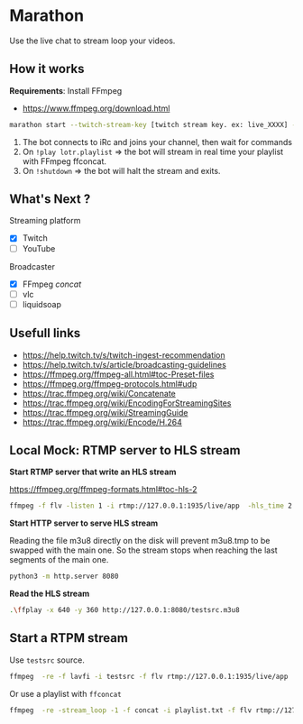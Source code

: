 # Marathon

Use the live chat to stream loop your videos.

## How it works

**Requirements**: Install FFmpeg
* https://www.ffmpeg.org/download.html

```sh
marathon start --twitch-stream-key [twitch stream key. ex: live_XXXX] --twitch-broadcaster-channel [twitch username, ex: justintv]
```

1. The bot connects to iRc and joins your channel, then wait for commands
2. On `!play lotr.playlist` => the bot will stream in real time your playlist with FFmpeg ffconcat.
3. On `!shutdown` => the bot will halt the stream and exits.

## What's Next ?

Streaming platform
* [x] Twitch
* [ ] YouTube

Broadcaster
* [x] FFmpeg *concat*
* [ ] vlc
* [ ] liquidsoap

## Usefull links

* https://help.twitch.tv/s/twitch-ingest-recommendation
* https://help.twitch.tv/s/article/broadcasting-guidelines
* https://ffmpeg.org/ffmpeg-all.html#toc-Preset-files
* https://ffmpeg.org/ffmpeg-protocols.html#udp
* https://trac.ffmpeg.org/wiki/Concatenate
* https://trac.ffmpeg.org/wiki/EncodingForStreamingSites
* https://trac.ffmpeg.org/wiki/StreamingGuide
* https://trac.ffmpeg.org/wiki/Encode/H.264

## Local Mock: RTMP server to HLS stream

**Start RTMP server that write an HLS stream**

https://ffmpeg.org/ffmpeg-formats.html#toc-hls-2

```sh
ffmpeg -f flv -listen 1 -i rtmp://127.0.0.1:1935/live/app  -hls_time 2 -hls_list_size 5 -hls_flags delete_segments -start_number 0 testsrc.m3u8
```

**Start HTTP server to serve HLS stream**

Reading the file m3u8 directly on the disk will prevent m3u8.tmp to be swapped with the main one. So the stream stops when reaching the last segments of the main one.

```sh
python3 -m http.server 8080
```

**Read the HLS stream**

```sh
.\ffplay -x 640 -y 360 http://127.0.0.1:8080/testsrc.m3u8
```

## Start a RTPM stream

Use `testsrc` source.

```sh
ffmpeg  -re -f lavfi -i testsrc -f flv rtmp://127.0.0.1:1935/live/app
```

Or use a playlist with `ffconcat`

```sh
ffmpeg  -re -stream_loop -1 -f concat -i playlist.txt -f flv rtmp://127.0.0.1:1935/live/app
```
